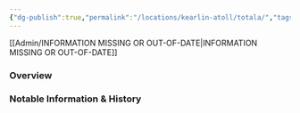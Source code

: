 ```yaml
---
{"dg-publish":true,"permalink":"/locations/kearlin-atoll/totala/","tags":["Location","Unexplored"],"noteIcon":""}
---
```


[[Admin/INFORMATION MISSING OR OUT-OF-DATE\|INFORMATION MISSING OR OUT-OF-DATE]]
### Overview


### Notable Information & History 